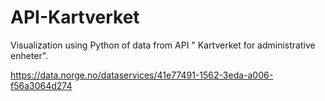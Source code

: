 # API-Kartverket
Visualization using Python of data from API " Kartverket for administrative enheter".

https://data.norge.no/dataservices/41e77491-1562-3eda-a006-f56a3064d274
